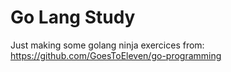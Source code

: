 # Go Lang Study

Just making some golang ninja exercices from: https://github.com/GoesToEleven/go-programming 
